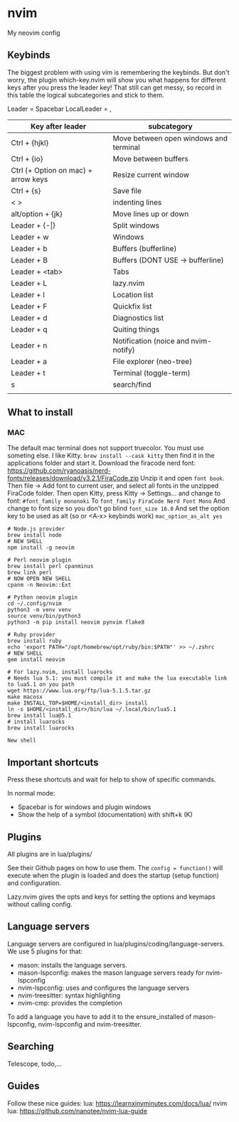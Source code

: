 # nvim
My neovim config

## Keybinds
The biggest problem with using vim is remembering the keybinds.
But don't worry, the plugin which-key.nvim will show you what happens for different keys after you press the leader key!
That still can get messy, so record in this table the logical subcategories and stick to them.

Leader = Spacebar
LocalLeader = ,

| Key after leader | subcategory |
| ---------------- | ----------- |
| Ctrl + {hjkl}    | Move between open windows and terminal|
| Ctrl + {io}      | Move between buffers |
| Ctrl (+ Option on mac) + arrow keys| Resize current window |
| Ctrl + {s}       | Save file |
| < >              | indenting lines |
| alt/option + {jk}| Move lines up or down |
| Leader + {-\|}       | Split windows |
| Leader + w       | Windows |
| Leader + b       | Buffers (bufferline) |
| Leader + B       | Buffers (DONT USE -> bufferline) |
| Leader + \<tab\>   | Tabs |
| Leader + L       | lazy.nvim   |
| Leader + l       | Location list |
| Leader + F       | Quickfix list |
| Leader + d       | Diagnostics list |
| Leader + q       | Quiting things |
| Leader + n       | Notification (noice and nvim-notify) |
| Leader + a       | File explorer (neo-tree)|
| Leader + t       | Terminal (toggle-term) |
| s                | search/find |
|                  |             |

## What to install
### MAC

The default mac terminal does not support truecolor.
You must use someting else.
I like Kitty.
`brew install --cask kitty`
then find it in the applications folder and start it.
Download the firacode nerd font:
https://github.com/ryanoasis/nerd-fonts/releases/download/v3.2.1/FiraCode.zip
Unzip it and open `font book`.
Then file -> Add font to current user, and select all fonts in the unzipped FiraCode folder.
Then open Kitty, press Kitty -> Settings... and change to font:
`#font_family mononoki`
To
`font_family FiraCode Nerd Font Mono`
And change to font size so you don't go blind
`font_size 16.0`
And set the option key to be used as alt (so or \<A-x\> keybinds work)
`mac_option_as_alt yes`

```
# Node.js provider
brew install node
# NEW SHELL
npm install -g neovim

# Perl neovim plugin
brew install perl cpanminus
brew link perl
# NOW OPEN NEW SHELL
cpanm -n Neovim::Ext

# Python neovim plugin
cd ~/.config/nvim
python3 -m venv venv
source venv/bin/python3
python3 -m pip install neovim pynvim flake8

# Ruby provider
brew install ruby
echo 'export PATH="/opt/homebrew/opt/ruby/bin:$PATH"' >> ~/.zshrc
# NEW SHELL
gem install neovim

# For lazy.nvim, install luarocks
# Needs lua 5.1: you must compile it and make the lua executable link to lua5.1 on you path
wget https://www.lua.org/ftp/lua-5.1.5.tar.gz
make macosx
make INSTALL_TOP=$HOME/<install_dir> install
ln -s $HOME/<install_dir>/bin/lua ~/.local/bin/lua5.1
brew install lua@5.1
# install luarocks
brew install luarocks

New shell
```

## Important shortcuts
Press these shortcuts and wait for help to show of specific commands.

In normal mode:
 - Spacebar is for windows and plugin windows
 - Show the help of a symbol (documentation) with shift+k (K)

## Plugins
All plugins are in lua/plugins/

See their Github pages on how to use them.
The `config = function()` will execute when the plugin is loaded
and does the startup (setup function) and configuration.

Lazy.nvim gives the opts and keys for setting the options and keymaps without calling config.

## Language servers
Language servers are configured in lua/plugins/coding/language-servers.
We use 5 plugins for that:
- mason: installs the language servers. 
- mason-lspconfig: makes the mason language servers ready for nvim-lspconfig
- nvim-lspconfig: uses and configures the language servers
- nvim-treesitter: syntax highlighting
- nvim-cmp: provides the completion

To add a language you have to add it to the ensure_installed of mason-lspconfig, nvim-lspconfig and nvim-treesitter.

## Searching
Telescope, todo,...

## Guides

Follow these nice guides:
lua: https://learnxinyminutes.com/docs/lua/
nvim lua: https://github.com/nanotee/nvim-lua-guide

